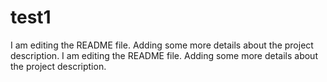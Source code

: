 # test1
I am editing the README file. Adding some more details about the project description.
I am editing the README file. Adding some more details about the project description.
